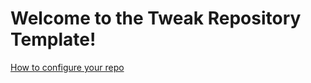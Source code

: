 # Welcome to the Tweak Repository Template!
[How to configure your repo](https://github.com/BluDood/tweak-repository-template/wiki)